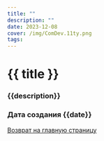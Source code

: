 ```yaml
---
title: ""
description: ""
date: 2023-12-08
cover: /img/ComDev.11ty.png
tags:
---
```


# {{ title }}
### {{description}}
### Дата создания {{date}}



[Возврат на главную страницу](/)
